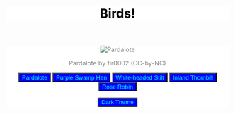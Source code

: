 <title>My page title</title>
<link href="https://fonts.googleapis.com/css?family=Open+Sans+Condensed:300|Sonsie+One" rel="stylesheet" type="text/css">

<style>
  :root 
  {
    --primary-color: rgb(0, 0, 255);
    --secondary-color: rgb(0, 255, 255);
    --bg-color: rgb(255, 255, 255);
    --font-color: rgb(128, 128, 128);
    --heading-color: rgb(0, 0, 0);
  }

  [data-theme="dark"] 
  {
    --primary-color: rgb(0, 128, 0);
    --secondary-color: rgb(0, 255, 0);
    --bg-color: rgb(0, 0, 0);
    --font-color: rgb(128, 128, 128);
    --heading-color: rgb(255, 255, 255);
  }

header
  {
    background-color: var(--bg-color);
    color: var(--heading-color);
    text-align: center;
  }

  main 
  {
    text-align: center;
    background-color: var(--bg-color);
    color: var(--font-color);
  }

  button
  {
    background-color: var(--primary-color);
    color: var(--secondary-color);
  }


</style>

<header>
  <h1>Birds!</h1>
</header>

<main>

<img id="Image" src="http://www.outgrabe.net/bird00.jpg" alt="Pardalote">
    <p id="credit">Pardalote by fir0002 (CC-by-NC)</p>
    
<button onclick="birdName('Pardalote')">Pardalote</button>
    <button onclick="birdName('Purple Swamp Hen')">Purple Swamp Hen</button>
    <button onclick="birdName('White-headed Stilt')">White-headed Stilt</button>
    <button onclick="birdName('Inland Thornbill')">Inland Thornbill</button>
    <button onclick="birdName('Rose Robin')">Rose Robin</button>  

<button onclick="themeSelection()">Dark Theme</button>

</main>

<script>
    function birdName(name) 
    {
        var birdImage = document.getElementById('Image');
        var credit = document.getElementById('credit');

        switch (name) 
        {
            case 'Pardalote':
                birdImage.src = 'http://www.outgrabe.net/bird00.jpg';
                credit.textContent = 'Pardalote by fir0002 (CC-by-NC)';
                break;
            case 'Purple Swamp Hen':
                birdImage.src = 'http://www.outgrabe.net/bird01.jpg'; 
                credit.textContent = 'Purple Swamp Hen by Your Name (CC-by-NC)';
                break;
            case 'White-headed Stilt':
                birdImage.src = 'http://www.outgrabe.net/bird02.jpg';
                credit.textContent = 'White-headed Stilt by JJ Harrison (CC-by-SA)';
                break;
            case 'Inland Thornbill':
                birdImage.src = 'http://www.outgrabe.net/bird03.jpg';
                credit.textContent = 'Inland Thornbill by Peter Jacobs (CC-by-SA)';
                break;
            case 'Rose Robin':
                birdImage.src = 'http://www.outgrabe.net/bird04.jpg';
                credit.textContent = 'Rose Robin by JJ Harrison (CC-by-SA)';
                break;
            default:
                break;
        }
    }

    function themeSelection() 
    {
        var isDarkTheme = document.documentElement.getAttribute("data-theme") === "dark";
        var rootElement = document.documentElement;

        if (isDarkTheme) 
        {
            rootElement.setAttribute("data-theme", "dark");
        } 
        else 
        {
            rootElement.setAttribute("data-theme", "light");
        }

        isDarkTheme = !isDarkTheme;
    }

</script>